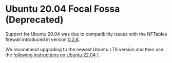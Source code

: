 # Ubuntu 20.04 Focal Fossa (Deprecated) 

Support for Ubuntu 20.04 was due to compatibility issues with
the NFTables firewall introduced in version 
[0.2.6](https://github.com/aleph-im/aleph-vm/releases/tag/0.2.6).

We recommend upgrading to the newest Ubuntu LTS version 
and then use the 
[following instructions on Ubuntu 22.04](./ubuntu-22.04.md)
).
